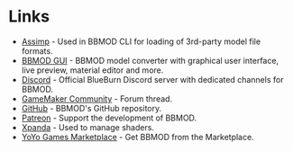 # Links
* [Assimp](https://github.com/assimp/assimp) - Used in BBMOD CLI for loading of 3rd-party model file formats.
* [BBMOD GUI](https://blueburn.cz/index.php?menu=bbmod_gui) - BBMOD model converter with graphical user interface, live preview, material editor and more.
* [Discord](https://discord.gg/ep2BGPm) - Official BlueBurn Discord server with dedicated channels for BBMOD.
* [GameMaker Community](https://forum.yoyogames.com/index.php?threads/60628) - Forum thread.
* [GitHub](https://github.com/blueburncz/BBMOD) - BBMOD's GitHub repository.
* [Patreon](https://www.patreon.com/blueburn) - Support the development of BBMOD.
* [Xpanda](https://github.com/GameMakerDiscord/Xpanda) - Used to manage shaders.
* [YoYo Games Marketplace](https://marketplace.yoyogames.com/assets/10210/bbmod-3) - Get BBMOD from the Marketplace.
